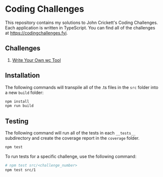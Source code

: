 # Coding Challenges

This repository contains my solutions to John Crickett's Coding Challenges. Each application is written in TypeScript. You can find all of the challenges at https://codingchallenges.fyi.

## Challenges

1. [Write Your Own wc Tool](https://github.com/glwjr/coding-challenges/tree/main/src/ccwc)

## Installation

The following commands will transpile all of the .ts files in the `src` folder into a new `build` folder:

```bash
npm install
npm run build
```

## Testing

The following command will run all of the tests in each `__tests__` subdirectory and create the coverage report in the `coverage` folder.

```bash
npm test
```

To run tests for a specific challenge, use the following command:

```bash
# npm test src/<challenge_number>
npm test src/1
```
